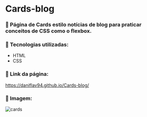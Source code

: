 # Cards-blog

### 📌 Página de Cards estilo notícias de blog para praticar conceitos de CSS como o flexbox.

### 📌 Tecnologias utilizadas:

- HTML
- CSS

### 📌 Link da página:

https://daniflav94.github.io/Cards-blog/

### 📌 Imagem:

![cards](https://user-images.githubusercontent.com/99519903/192032229-b54f3511-ab04-4790-97a1-b6a36940a11d.png)
